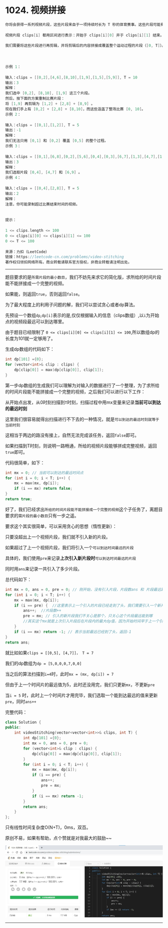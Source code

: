 # 1024. 视频拼接

```c++
你将会获得一系列视频片段，这些片段来自于一项持续时长为 T 秒的体育赛事。这些片段可能有所重叠，也可能长度不一。

视频片段 clips[i] 都用区间进行表示：开始于 clips[i][0] 并于 clips[i][1] 结束。我们甚至可以对这些片段自由地再剪辑，例如片段 [0, 7] 可以剪切成 [0, 1] + [1, 3] + [3, 7] 三部分。

我们需要将这些片段进行再剪辑，并将剪辑后的内容拼接成覆盖整个运动过程的片段（[0, T]）。返回所需片段的最小数目，如果无法完成该任务，则返回 -1 。

 

示例 1：

输入：clips = [[0,2],[4,6],[8,10],[1,9],[1,5],[5,9]], T = 10
输出：3
解释：
我们选中 [0,2], [8,10], [1,9] 这三个片段。
然后，按下面的方案重制比赛片段：
将 [1,9] 再剪辑为 [1,2] + [2,8] + [8,9] 。
现在我们手上有 [0,2] + [2,8] + [8,10]，而这些涵盖了整场比赛 [0, 10]。
示例 2：

输入：clips = [[0,1],[1,2]], T = 5
输出：-1
解释：
我们无法只用 [0,1] 和 [0,2] 覆盖 [0,5] 的整个过程。
示例 3：

输入：clips = [[0,1],[6,8],[0,2],[5,6],[0,4],[0,3],[6,7],[1,3],[4,7],[1,4],[2,5],[2,6],[3,4],[4,5],[5,7],[6,9]], T = 9
输出：3
解释： 
我们选取片段 [0,4], [4,7] 和 [6,9] 。
示例 4：

输入：clips = [[0,4],[2,8]], T = 5
输出：2
解释：
注意，你可能录制超过比赛结束时间的视频。
 

提示：

1 <= clips.length <= 100
0 <= clips[i][0] <= clips[i][1] <= 100
0 <= T <= 100

来源：力扣（LeetCode）
链接：https://leetcode-cn.com/problems/video-stitching
著作权归领扣网络所有。商业转载请联系官方授权，非商业转载请注明出处。
```

---

题目要求的是`所需片段的最小数目`，我们不妨先来求它的简化版，求所给的时间片段能不能拼接成一个完整的视频。

如果能，则返回`true`，否则返回`false`。

为了最大程度上的利用子问题的解，我们可以尝试贪心或者dp算法。

先预设一个数组`dp`,`dp[i]`表示的是,仅仅根据输入的信息（clips数组）,以`i`为开始点的视频段最远可以到达哪里。

由于题目已经限制了 `0 <= clips[i][0] <= clips[i][1] <= 100`,所以数组dp的长度为101就一定够用了。

生成dp数组的代码如下：

```c++
int dp[101] ={0};
for (vector<int>& clip : clips) {
    dp[clip[0]] = max(dp[clip[0]], clip[1]);
}
```

第一步dp数组的生成我们可以理解为对输入的数据进行了一个整理，为了求所给的时间片段能不能拼接成一个完整的视频，之后我们可以进行以下工作：

从开始点出发，从0时刻扫描到`T`时刻，扫描过程中用mx变量来记录**当前可以到达的最远时刻**

这里我们很容易就得出扫描进行不下去的一种情况，就是`可以到达的最远时刻就等于当前时刻`

这相当于两边的路没有接上，自然无法完成该任务，返回`false`即可。

如果扫描到T时刻，则说明一路畅通，所给的视频片段能够拼成完整视频，返回`true`即可。

代码很简单，如下：

```c++
int mx = 0; // 当前可以到达的最远时间点
for (int i = 0; i < T; i++) {
    mx = max(mx, dp[i]);
    if (i == mx) return false;
}
return true;
```

好了，我们已经求出`所给的时间片段能不能拼接成一个完整的视频`这个子任务了，离题目要求的`需片段的最小数目`只有一步之遥。

要求这个其实很简单，可以采用贪心的思想（惰性更新）：

只要没超出上一个视频片段，我们就不引入新的片段。

如果超过了上一个视频片段，我们将引入一个`可以到达时间最远的片段`

具体的，我们使用`pre`来记录**上次引入新片段时**`可以到达时间最远的片段`

同时用`ans`来记录一共引入了多少片段。

总代码如下：

```c++
int mx = 0, ans = 0, pre = 0; // 刚开始，没有引入片段，片段数ans 和 片段最远距离pre 都为 0
for (int i = 0; i < T; i++) {
    mx = max(mx, dp[i]);
    if (i == pre) {  //这里表示上一个引入的片段已经走到了头，我们需要引入一个新片段
        ans++;  //片段数++
        pre = mx; // 引入的新片段我们不关心是那个，只关心这个片段最远能到哪
        //其实这个mx就是上次引入片段后在片段内的最大dp值，因为开始时间早于上一个引入片段的结束时间，所以一定是重叠的
    }
    if (i == mx) return -1; // 表示当前最远已经到了头，返回-1
}
return ans;
```

就比如如果`clips = [[0,5], [4,7]]， T = 7`

我们的dp数组为`dp = [5,0,0,0,7,0,0]`

当之后的算法扫描到`i=4`时，此时`mx = (mx, dp[i]) = 7`

但由于上一个时间片的最远值为5，此时还没用完，我们只更新`mx`，不更新`pre`

当`i = 5` 时，此时上一个时间片才用完毕，我们选取一个能到达最远的值来更新`pre`，同时`ans++`

完整代码：

```c++
class Solution {
public:
    int videoStitching(vector<vector<int>>& clips, int T) {
        int dp[101] ={0};
        int mx = 0, ans = 0, pre = 0;
        for (vector<int>& clip : clips) {
            dp[clip[0]] = max(dp[clip[0]], clip[1]);
        }
        for (int i = 0; i < T; i++) {
            mx = max(mx, dp[i]);
            if (i == pre) {
                ans++;
                pre = mx;
            }
            if (i == mx) return -1;
        }
        return ans;
    }
};
```

只有线性时间复杂度O(N+T)，0ms，双百。

原创不易，如果有帮助，点个赞就是对我最大的鼓励~~

![img](./1.jpg)

---
